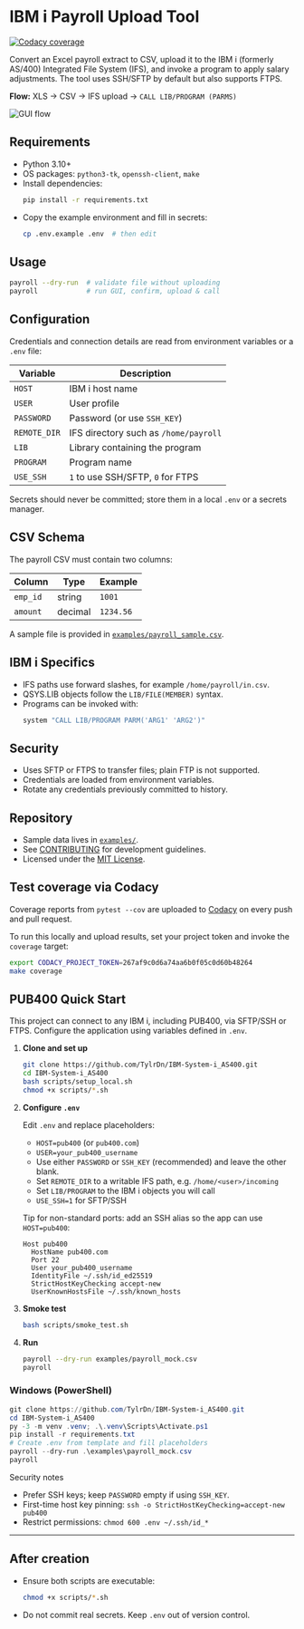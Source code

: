 # IBM i Payroll Upload Tool

[![Codacy coverage](https://app.codacy.com/project/badge/Coverage/PROJECT_ID)](https://app.codacy.com/gh/TylrDn/IBM-System-i_AS400/dashboard?utm_source=gh&utm_medium=referral&utm_content=&utm_campaign=Badge_coverage)

Convert an Excel payroll extract to CSV, upload it to the IBM i (formerly AS/400) Integrated File System (IFS), and invoke a program to apply salary adjustments. The tool uses SSH/SFTP by default but also supports FTPS.

**Flow:** XLS → CSV → IFS upload → `CALL LIB/PROGRAM (PARMS)`

![GUI flow](docs/gui_flow.png)

## Requirements
- Python 3.10+
- OS packages: `python3-tk`, `openssh-client`, `make`
- Install dependencies:
  ```bash
  pip install -r requirements.txt
  ```
- Copy the example environment and fill in secrets:
  ```bash
  cp .env.example .env  # then edit
  ```

## Usage
```bash
payroll --dry-run  # validate file without uploading
payroll            # run GUI, confirm, upload & call
```

## Configuration
Credentials and connection details are read from environment variables or a `.env` file:

| Variable | Description |
|----------|-------------|
| `HOST` | IBM i host name |
| `USER` | User profile |
| `PASSWORD` | Password (or use `SSH_KEY`) |
| `REMOTE_DIR` | IFS directory such as `/home/payroll` |
| `LIB` | Library containing the program |
| `PROGRAM` | Program name |
| `USE_SSH` | `1` to use SSH/SFTP, `0` for FTPS |

Secrets should never be committed; store them in a local `.env` or a secrets manager.

## CSV Schema
The payroll CSV must contain two columns:

| Column | Type | Example |
|--------|------|---------|
| `emp_id` | string | `1001` |
| `amount` | decimal | `1234.56` |

A sample file is provided in [`examples/payroll_sample.csv`](examples/payroll_sample.csv).

## IBM i Specifics
- IFS paths use forward slashes, for example `/home/payroll/in.csv`.
- QSYS.LIB objects follow the `LIB/FILE(MEMBER)` syntax.
- Programs can be invoked with:
  ```bash
  system "CALL LIB/PROGRAM PARM('ARG1' 'ARG2')"
  ```

## Security
- Uses SFTP or FTPS to transfer files; plain FTP is not supported.
- Credentials are loaded from environment variables.
- Rotate any credentials previously committed to history.

## Repository
- Sample data lives in [`examples/`](examples/).
- See [CONTRIBUTING](CONTRIBUTING.md) for development guidelines.
- Licensed under the [MIT License](LICENSE).

## Test coverage via Codacy

Coverage reports from `pytest --cov` are uploaded to [Codacy](https://www.codacy.com/) on every push and pull request.

To run this locally and upload results, set your project token and invoke the `coverage` target:

```bash
export CODACY_PROJECT_TOKEN=267af9c0d6a74aa6b0f05c0d60b48264
make coverage
```


## PUB400 Quick Start
This project can connect to any IBM i, including PUB400, via SFTP/SSH or FTPS. Configure the application using variables defined in `.env`.

1. **Clone and set up**
   ```bash
   git clone https://github.com/TylrDn/IBM-System-i_AS400.git
   cd IBM-System-i_AS400
   bash scripts/setup_local.sh
   chmod +x scripts/*.sh
   ```

2. **Configure `.env`**

   Edit `.env` and replace placeholders:
   - `HOST=pub400` (or `pub400.com`)
   - `USER=your_pub400_username`
   - Use either `PASSWORD` or `SSH_KEY` (recommended) and leave the other blank.
   - Set `REMOTE_DIR` to a writable IFS path, e.g. `/home/<user>/incoming`
   - Set `LIB/PROGRAM` to the IBM i objects you will call
   - `USE_SSH=1` for SFTP/SSH

   Tip for non-standard ports: add an SSH alias so the app can use `HOST=pub400`:

   ```
   Host pub400
     HostName pub400.com
     Port 22
     User your_pub400_username
     IdentityFile ~/.ssh/id_ed25519
     StrictHostKeyChecking accept-new
     UserKnownHostsFile ~/.ssh/known_hosts
   ```

3. **Smoke test**

   ```bash
   bash scripts/smoke_test.sh
   ```

4. **Run**

   ```bash
   payroll --dry-run examples/payroll_mock.csv
   payroll
   ```

### Windows (PowerShell)

```powershell
git clone https://github.com/TylrDn/IBM-System-i_AS400.git
cd IBM-System-i_AS400
py -3 -m venv .venv; .\.venv\Scripts\Activate.ps1
pip install -r requirements.txt
# Create .env from template and fill placeholders
payroll --dry-run .\examples\payroll_mock.csv
payroll
```

Security notes
- Prefer SSH keys; keep `PASSWORD` empty if using `SSH_KEY`.
- First-time host key pinning: `ssh -o StrictHostKeyChecking=accept-new pub400`
- Restrict permissions: `chmod 600 .env ~/.ssh/id_*`

---
## After creation
- Ensure both scripts are executable:
  ```bash
  chmod +x scripts/*.sh
  ```
- Do not commit real secrets. Keep `.env` out of version control.
